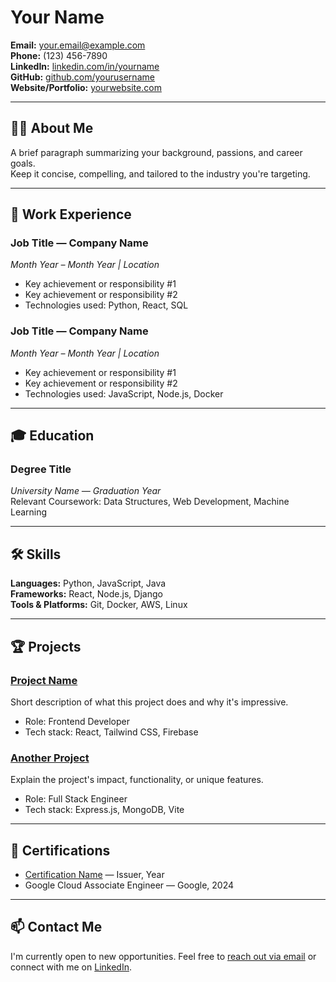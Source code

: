 # Your Name

**Email:** [your.email@example.com](mailto:your.email@example.com)  
**Phone:** (123) 456-7890  
**LinkedIn:** [linkedin.com/in/yourname](https://linkedin.com/in/yourname)  
**GitHub:** [github.com/yourusername](https://github.com/yourusername)  
**Website/Portfolio:** [yourwebsite.com](https://yourwebsite.com)

---

## 🧑‍💼 About Me

A brief paragraph summarizing your background, passions, and career goals.  
Keep it concise, compelling, and tailored to the industry you're targeting.

---

## 💼 Work Experience

### **Job Title** — Company Name  
*Month Year – Month Year | Location*  
- Key achievement or responsibility #1  
- Key achievement or responsibility #2  
- Technologies used: Python, React, SQL

### **Job Title** — Company Name  
*Month Year – Month Year | Location*  
- Key achievement or responsibility #1  
- Key achievement or responsibility #2  
- Technologies used: JavaScript, Node.js, Docker

---

## 🎓 Education

### **Degree Title**  
*University Name — Graduation Year*  
Relevant Coursework: Data Structures, Web Development, Machine Learning

---

## 🛠️ Skills

**Languages:** Python, JavaScript, Java  
**Frameworks:** React, Node.js, Django  
**Tools & Platforms:** Git, Docker, AWS, Linux

---

## 🏆 Projects

### [Project Name](https://github.com/yourusername/project)
Short description of what this project does and why it's impressive.  
- Role: Frontend Developer  
- Tech stack: React, Tailwind CSS, Firebase

### [Another Project](https://yourwebsite.com/project)
Explain the project's impact, functionality, or unique features.  
- Role: Full Stack Engineer  
- Tech stack: Express.js, MongoDB, Vite

---

## 📜 Certifications

- [Certification Name](https://verify.link) — Issuer, Year
- Google Cloud Associate Engineer — Google, 2024

---

## 📫 Contact Me

I'm currently open to new opportunities. Feel free to [reach out via email](mailto:your.email@example.com) or connect with me on [LinkedIn](https://linkedin.com/in/yourname).
